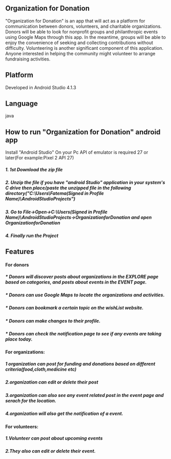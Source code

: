 ## Organization for Donation
"Organization for Donation" is an app that will act as a platform for communication between donors, volunteers, and charitable organizations. Donors will be able to look for nonprofit groups and philanthropic events using Google Maps through this app. In the meantime, groups will be able to enjoy the convenience of seeking and collecting contributions without difficulty. Volunteering is another significant component of this application. Anyone interested in helping the community might volunteer to arrange fundraising activities.

## Platform
Developed in Android Studio 4.1.3

## Language
java
## How to run "Organization for Donation" android app
Install "Android Studio" On your Pc API of emulator is required 27 or later(For example:Pixel 2 API 27)
##### 1. 1st Download the zip file
##### 2. Unzip the file if you have "android Studio" application in your system's C drive then place/paste the unzipped file in the following directory("C:\Users\Fatema(Signed in Profile Name)\AndroidStudioProjects")
##### 3. Go to File->Open->C:\Users\(Signed in Profile Name)\AndroidStudioProjects->OrganizationforDonation and open OrganizationforDonation
##### 4. Finally run the Project
## Features
#### For donors
##### * Donors will discover posts about organizations in the EXPLORE page based on categories, and posts about events in the EVENT page.
##### * Donors can use Google Maps to locate the organizations and activities.
##### * Donors can bookmark a certain topic on the wishList website.
##### * Donors can make changes to their profile.
##### * Donors can check the notification page to see if any events are taking place today.
#### For organizations:
##### 1 organization can post for funding and donations based on different criteria(food,cloth,medicine etc)
##### 2.organization can edit or delete their post
##### 3.organization can also see any event related post in the event page and serach for the location.
##### 4.organization will also get the notification of a event.
#### For volunteers:
##### 1.Volunteer can post about upcoming events
#####  2.They also can edit or delete their event.

